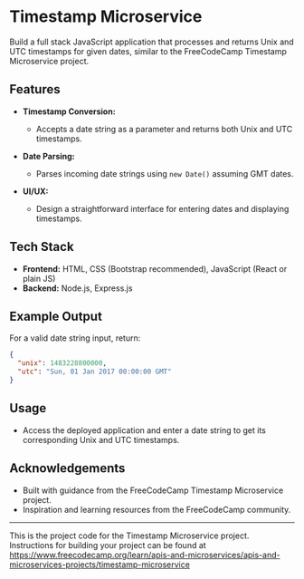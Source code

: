 # Timestamp Microservice

Build a full stack JavaScript application that processes and returns Unix and UTC timestamps for given dates, similar to the FreeCodeCamp Timestamp Microservice project.

## Features

- **Timestamp Conversion:**
  - Accepts a date string as a parameter and returns both Unix and UTC timestamps.
  
- **Date Parsing:**
  - Parses incoming date strings using `new Date()` assuming GMT dates.
  
- **UI/UX:**
  - Design a straightforward interface for entering dates and displaying timestamps.

## Tech Stack

- **Frontend:** HTML, CSS (Bootstrap recommended), JavaScript (React or plain JS)
- **Backend:** Node.js, Express.js

## Example Output

For a valid date string input, return:

```json
{
  "unix": 1483228800000,
  "utc": "Sun, 01 Jan 2017 00:00:00 GMT"
}
```

## Usage

- Access the deployed application and enter a date string to get its corresponding Unix and UTC timestamps.


## Acknowledgements

- Built with guidance from the FreeCodeCamp Timestamp Microservice project.
- Inspiration and learning resources from the FreeCodeCamp community.

---

This is the project code for the Timestamp Microservice project. Instructions for building your project can be found at https://www.freecodecamp.org/learn/apis-and-microservices/apis-and-microservices-projects/timestamp-microservice
